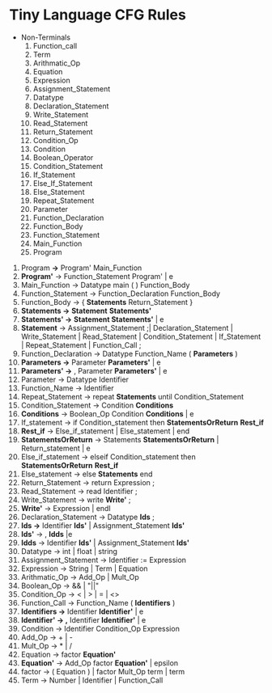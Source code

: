 # Tiny Language CFG Rules

- Non-Terminals
    1. Function_call
    2. Term
    3. Arithmatic_Op 
    4. Equation
    5. Expression
    6. Assignment_Statement
    7. Datatype 
    8. Declaration_Statement
    9. Write_Statement
    10. Read_Statement
    11. Return_Statement
    12. Condition_Op 
    13. Condition
    14. Boolean_Operator 
    15. Condition_Statement
    16. If_Statement
    17. Else_If_Statement
    18. Else_Statement
    19. Repeat_Statement
    20. Parameter
    21. Function_Declaration
    22. Function_Body
    23. Function_Statement
    24. Main_Function
    25. Program
    
1. Program **→** Program' Main_Function
2. **Program'** → Function_Statement Program' | e
3. Main_Function → Datatype main ( ) Function_Body
4. Function_Statement → Function_Declaration Function_Body
5. Function_Body → { **Statements** Return_Statement }
6. **Statements →** **Statement** **Statements'**
7. **Statements' →** **Statement Statements'** | e
8. **Statement** → Assignment_Statement ;| Declaration_Statement | Write_Statement | Read_Statement | Condition_Statement | If_Statement | Repeat_Statement | Function_Call ;
9. Function_Declaration → Datatype Function_Name ( **Parameters** )
10. **Parameters →** Parameter **Parameters'** | e
11. **Parameters' →** , Parameter **Parameters'** | e
12. Parameter → Datatype Identifier
13. Function_Name → Identifier
14. Repeat_Statement → repeat **Statements** until Condition_Statement
15. Condition_Statement → Condition **Conditions** 
16. **Conditions** → Boolean_Op Condition **Conditions** | e
17. If_statement  → if Condition_statement then **StatementsOrReturn** **Rest_if** 
18. **Rest_if**  → Else_if_statement | Else_statement | end 
19. **StatementsOrReturn** → Statements **StatementsOrReturn** | Return_statement | e
20. Else_if_statement  → elseif Condition_statement then **StatementsOrReturn** **Rest_if** 
21. Else_statement  → else **Statements** end 
22. Return_Statement → return Expression ;
23. Read_Statement → read Identifier ;
24. Write_Statement → write **Write'** ;
25. **Write'** → Expression | endl 
26. Declaration_Statement → Datatype **Ids** ;
27. **Ids →** Identifier **Ids'** | Assignment_Statement **Ids'**
28. **Ids'** → , **Idds** |e
29. **Idds** → Identifier **Ids'** | Assignment_Statement **Ids'**
30. Datatype → int | float | string
31. Assignment_Statement → Identifier := Expression 
32. Expression → String | Term | Equation
33. Arithmatic_Op → Add_Op | Mult_Op
34. Boolean_Op → && | "||"
35. Condition_Op → < | > | = | <>
36. Function_Call → Function_Name ( **Identifiers** )
37. **Identifiers →** Identifier **Identifier'** | e
38. **Identifier' → ,** Identifier **Identifier'** | e
39. Condition  →  Identifier Condition_Op Expression
40. Add_Op →  + | -
41. Mult_Op →  * | /
42. Equation →  factor **Equation'**
43. **Equation'** →  Add_Op factor **Equation'** | epsilon
44. factor →  ( Equation )  | factor Mult_Op term | term
45. Term →  Number | Identifier | Function_Call